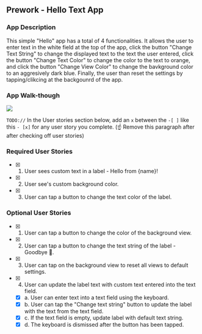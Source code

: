 ## Prework - Hello Text App

### App Description
This simple "Hello" app has a total of 4 functionalities. It allows the user to enter text in the white field at the top of the app, click the button "Change Text String" to change the displayed text to the text the user entered, click the button "Change Text Color" to change the color to the text to orange, and click the button "Change View Color" to change the bavkground color to an aggresively dark blue. Finally, the user than reset the settings by tapping/clikcing at the backgounrd of the app.

### App Walk-though

![](https://i.imgur.com/Lx5e6sN.gif)


`TODO://` In the User stories section below, add an `x` between the `-[ ]` like this `- [x]` for any user story you complete. (☝️ Remove this paragraph after after checking off user stories)

### Required User Stories
- [x] 1. User sees custom text in a label - Hello from {name}!
- [x] 2. User see's custom background color.
- [x] 3. User can tap a button to change the text color of the label.

### Optional User Stories
- [x] 1. User can tap a button to change the color of the background view.
- [x] 2. User can tap a button to change the text string of the label - Goodbye 👋.
- [x] 3. User can tap on the background view to reset all views to default settings.
- [x] 4. User can update the label text with custom text entered into the text field.
   - [x] a. User can enter text into a text field using the keyboard.
   - [x] b. User can tap the "Change text string" button to update the label with the text from the text field.
   - [x] c. If the text field is empty, update label with default text string.
   - [x] d. The keyboard is dismissed after the button has been tapped.
